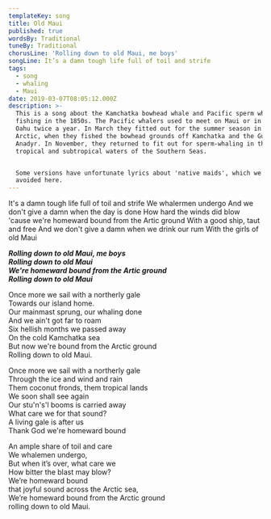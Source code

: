 ```yaml
---
templateKey: song
title: Old Maui
published: true
wordsBy: Traditional
tuneBy: Traditional
chorusLine: 'Rolling down to old Maui, me boys'
songLine: It’s a damn tough life full of toil and strife
tags:
  - song
  - whaling
  - Maui
date: 2019-03-07T08:05:12.000Z
description: >-
  This is a song about the Kamchatka bowhead whale and Pacific sperm whale
  fishing in the 1850s. The Pacific whalers used to meet on Maui or in nearby
  Oahu twice a year. In March they fitted out for the summer season in the
  Arctic, when they fished the bowhead grounds off Kamchatka and the Gulf on
  Anadyr. In November, they returned to fit out for sperm-whaling in the
  tropical and subtropical waters of the Southern Seas.


  Some versions have unfortunate lyrics about 'native maids', which we have
  avoided here.
---
```

It's a damn tough life full of toil and strife
We whalermen undergo
And we don't give a damn when the day is done
How hard the winds did blow\
'cause we're homeward bound from the Artic ground
With a good ship, taut and free
And we don't give a damn when we drink our rum
With the girls of old Maui

***Rolling down to old Maui, me boys***\
***Rolling down to old Maui***\
***We're homeward bound from the Artic ground***\
***Rolling down to old Maui***

Once more we sail with a northerly gale\
Towards our island home.\
Our mainmast sprung, our whaling done\
And we ain't got far to roam\
Six hellish months we passed away\
On the cold Kamchatka sea\
But now we're bound from the Arctic ground\
Rolling down to old Maui.

Once more we sail with a northerly gale\
Through the ice and wind and rain\
Them coconut fronds, them tropical lands\
We soon shall see again\
Our stu'n's'l booms is carried away\
What care we for that sound?\
A living gale is after us\
Thank God we're homeward bound

An ample share of toil and care\
We whalemen undergo,\
But when it’s over, what care we\
How bitter the blast may blow?\
We’re homeward bound\
that joyful sound across the Arctic sea,\
We’re homeward bound from the Arctic ground\
rolling down to old Maui.
